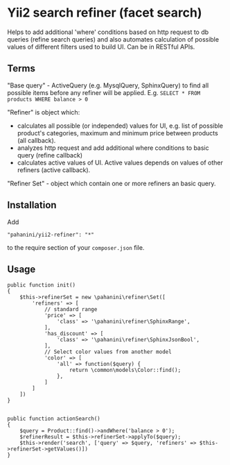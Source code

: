 Yii2 search refiner (facet search)
=======================================================

Helps to add additional 'where' conditions based on http request to db queries (refine search queries)
and also automates calculation of possible values of different filters used to build UI. Can be in
RESTful APIs.

Terms
-----

"Base query" - ActiveQuery (e.g. MysqlQuery, SphinxQuery) to find all possible items before any refiner will
be applied. E.g. `SELECT * FROM products WHERE balance > 0`

"Refiner" is object which:
- calculates all possible (or independed) values for UI, e.g. list of possible product's categories, maximum and minimum
  price between products (all callback).
- analyzes http request and add additional where conditions to basic query (refine callback)
- calculates active values of UI. Active values depends on values of other refiners (active callback).

"Refiner Set" - object which contain one or more refiners an basic query.


Installation
------------

Add

```"pahanini/yii2-refiner": "*"```

to the require section of your `composer.json` file.


Usage
-----


```
public function init()
{
	$this->refinerSet = new \pahanini\refiner\Set([
		'refiners' => [
			// standard range
			'price' => [
				'class' => '\pahanini\refiner\SphinxRange',
			],
			'has_discount' => [
				'class' => '\pahanini\refiner\SphinxJsonBool',
			],
			// Select color values from another model
			'color' => [
				'all' => function($query) {
					return \common\models\Color::find();
				},
			]
		]
	])
}


public function actionSearch()
{
	$query = Product::find()->andWhere('balance > 0');
	$refinerResult = $this->refinerSet->applyTo($query);
	$this->render('search', ['query' => $query, 'refiners' => $this->refinerSet->getValues()])
}

```

